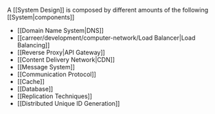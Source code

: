 A [[System Design]] is composed by different amounts of the following [[System|components]]

- [[Domain Name System|DNS]]
- [[carreer/development/computer-network/Load Balancer|Load Balancing]]
- [[Reverse Proxy|API Gateway]]
- [[Content Delivery Network|CDN]]
- [[Message System]]
- [[Communication Protocol]]
- [[Cache]]
- [[Database]]
- [[Replication Techniques]]
- [[Distributed Unique ID Generation]]
